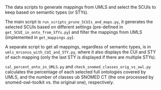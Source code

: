 The data scripts to generate mappings from UMLS and select the SCUIs to keep based on semantic types (or STYs).

The main script is `run_scripts_prune_SCUIs_and_maps.py`, it generates the selected SCUIs based on different settings (pre-defined in `get_SCUI_in_onto_from_STYs.py`) and filter the mappings from UMLS (implemented in `get_mappings.py`).

A separate script to get all mappings, regardless of semantic types, is in `umls_mrconso_with_CUI_and_STY.py`, where it also displays the CUI and STY of each mapping (only the last STY is displayed if there are multiple STYs).

`cal_percent_onto_in_UMLS.py` and `check_snomed_classes_orig_vs_owl.py` calculates the percentage of each selected full ontologies covered by UMLS, and the number of classes ub SNOMED CT (the one processed by snomed-owl-toolkit vs. the original one), respectively.